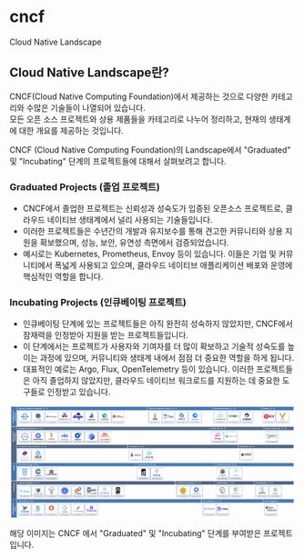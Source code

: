 # cncf
Cloud Native Landscape  

## Cloud Native Landscape란?
CNCF(Cloud Native Computing Foundation)에서 제공하는 것으로 다양한 카테고리와 수많은 기술들이 나열되어 있습니다.  
모든 오픈 소스 프로젝트와 상용 제품들을 카테고리로 나누어 정리하고, 현재의 생태계에 대한 개요를 제공하는 것입니다.  

CNCF (Cloud Native Computing Foundation)의 Landscape에서 "Graduated" 및 "Incubating" 단계의 프로젝트들에 대해서 살펴보려고 합니다.
<br>

### Graduated Projects (졸업 프로젝트)
- CNCF에서 졸업한 프로젝트는 신뢰성과 성숙도가 입증된 오픈소스 프로젝트로, 클라우드 네이티브 생태계에서 널리 사용되는 기술들입니다.  
- 이러한 프로젝트들은 수년간의 개발과 유지보수를 통해 견고한 커뮤니티와 상용 지원을 확보했으며, 성능, 보안, 유연성 측면에서 검증되었습니다.  
- 예시로는 Kubernetes, Prometheus, Envoy 등이 있습니다. 이들은 기업 및 커뮤니티에서 폭넓게 사용되고 있으며, 클라우드 네이티브 애플리케이션 배포와 운영에 핵심적인 역할을 합니다.  

### Incubating Projects (인큐베이팅 프로젝트)  
- 인큐베이팅 단계에 있는 프로젝트들은 아직 완전히 성숙하지 않았지만, CNCF에서 잠재력을 인정받아 지원을 받는 프로젝트들입니다.  
- 이 단계에서는 프로젝트가 사용자와 기여자를 더 많이 확보하고 기술적 성숙도를 높이는 과정에 있으며, 커뮤니티와 생태계 내에서 점점 더 중요한 역할을 하게 됩니다.  
- 대표적인 예로는 Argo, Flux, OpenTelemetry 등이 있습니다. 이러한 프로젝트들은 아직 졸업하지 않았지만, 클라우드 네이티브 워크로드를 지원하는 데 중요한 도구들로 인정받고 있습니다.  

![alt text](image.png)  

해당 이미지는 CNCF 에서 "Graduated" 및 "Incubating" 단계를 부여받은 프로젝트 입니다.  

